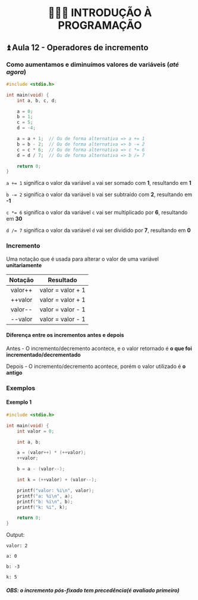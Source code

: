 <h1 align="center">👨🏻‍💻 INTRODUÇÃO À PROGRAMAÇÃO</h1>

## ⏫ Aula 12 - Operadores de incremento

### Como aumentamos e diminuímos valores de variáveis (_até agora_)

```c
#include <stdio.h>

int main(void) {
    int a, b, c, d;

    a = 0;
    b = 1;
    c = 5;
    d = -4;

    a = a + 1;  // Ou de forma alternativa => a += 1
    b = b - 2;  // Ou de forma alternativa => b -= 2
    c = c * 6;  // Ou de forma alternativa => c *= 6
    d = d / 7;  // Ou de forma alternativa => b /= 7

    return 0;
}
```

`a += 1` signifíca o valor da variável `a` vai ser somado com **1**, resultando em **1**

`b -= 2` signifíca o valor da variável `b` vai ser subtraído com **2**, resultando em **-1**

`c *= 6` signifíca o valor da variável `c` vai ser multiplicado por **6**, resultando em **30**

`d /= 7` signifíca o valor da variável `d` vai ser dividido por **7**, resultando em **0**

### Incremento

Uma notação que é usada para alterar o valor de uma variável **unitariamente**

| Notação |     Resultado     |
| :-----: | :---------------: |
| valor++ | valor = valor + 1 |
| ++valor | valor = valor + 1 |
| valor-- | valor = valor - 1 |
| --valor | valor = valor - 1 |

#### Diferença entre os incrementos antes e depois

Antes - O incremento/decremento acontece, e o valor retornado é **o que foi incrementado/decrementado**

Depois - O incremento/decremento acontece, porém o valor utilizado é **o antigo**

### Exemplos

#### Exemplo 1

```c
#include <stdio.h>

int main(void) {
    int valor = 0;

    int a, b;

    a = (valor++) * (++valor);
    ++valor;

    b = a - (valor--);

    int k = (++valor) + (valor--);

    printf("valor: %i\n", valor);
    printf("a: %i\n", a);
    printf("b: %i\n", b);
    printf("k: %i", k);

    return 0;
}
```

Output:

`valor: 2`

`a: 0`

`b: -3`

`k: 5`

##### OBS: o incremento pós-fixado tem precedência(é avaliado primeiro)
